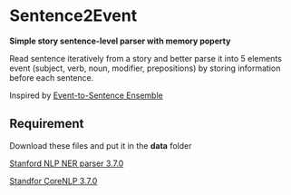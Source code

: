 # __Sentence2Event__
 __Simple story sentence-level  parser with memory poperty__ 
 
 Read sentence iteratively from a story and better parse it into 5 elements event (subject, verb, noun, modifier, prepositions) by storing information before each sentence.
 
 Inspired by [Event-to-Sentence Ensemble](https://github.com/rajammanabrolu/StoryRealization/tree/c01253d42d88783ea5899c68134f442d00b65183)
## __Requirement__

Download these files and put it in the **data** folder

[Stanford NLP NER parser 3.7.0](https://nlp.stanford.edu/software/stanford-ner-2016-10-31.zip)

[Standfor CoreNLP 3.7.0](http://nlp.stanford.edu/software/stanford-corenlp-full-2016-10-31.zip)


